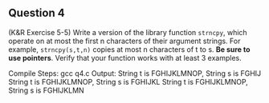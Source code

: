 ## Question 4

(K&R Exercise 5-5) Write a version of the library function <code>strncpy</code>, which operate on at most the first n characters of their argument strings. For example, <code>strncpy(s,t,n)</code> copies at most n characters of t to s. **Be sure to use pointers**. Verify that your function works with at least 3 examples.

Compile Steps:
gcc q4.c
Output:
String t is FGHIJKLMNOP, String s is FGHIJ
String t is FGHIJKLMNOP, String s is FGHIJKL
String t is FGHIJKLMNOP, String s is FGHIJKLMN

